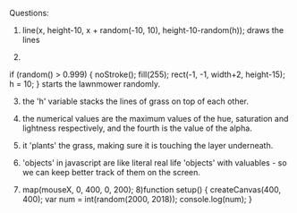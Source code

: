Questions:

1)  line(x, height-10, x + random(-10, 10), height-10-random(h)); draws the lines

2)
  if (random() > 0.999) {
    noStroke();
    fill(255);
    rect(-1, -1, width+2, height-15);
    h = 10;
  } starts the lawnmower randomly.
  
  3) the 'h' variable stacks the lines of grass on top of each other.
  
  4) the numerical values are the maximum values of the hue, saturation and lightness respectively, and the fourth is the value of the alpha.

5) it 'plants' the grass, making sure it is touching the layer underneath.
6) 'objects' in javascript are like literal real life 'objects' with valuables - so we can keep better track of them on the screen.
7) map(mouseX, 0, 400, 0, 200);
8)function setup() {
  createCanvas(400, 400);
	var num = int(random(2000, 2018));
console.log(num);
}


